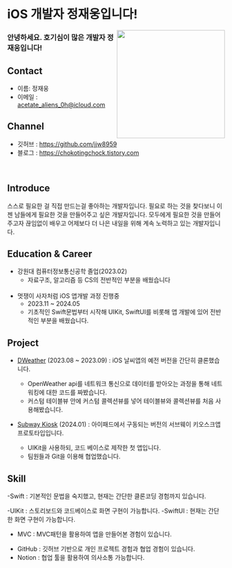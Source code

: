 # iOS 개발자 정재웅입니다!

<img src="https://avatars.githubusercontent.com/u/76551806?s=400&u=39c45c52cac300d5fce2bd866bdfa4d250ed4dba&v=4" align='right' width=250 height=250>

### 안녕하세요. 호기심이 많은 개발자 정재웅입니다!

## Contact
- 이름: 정재웅
- 이메일 : acetate_aliens_0h@icloud.com

## Channel
- 깃허브 : https://github.com/jjw8959
- 블로그 : https://chokotingchock.tistory.com
  
</br>

## Introduce
스스로 필요한 걸 직접 만드는걸 좋아하는 개발자입니다.
필요로 하는 것을 찾다보니 이젠 남들에게 필요한 것을 만들어주고 싶은 개발자입니다.
모두에게 필요한 것을 만들어주고자 끊임없이 배우고 어제보다 더 나은 내일을 위해 계속 노력하고 있는 개발자입니다.

## Education & Career

- 강원대 컴퓨터정보통신공학 졸업(2023.02)
    - 자료구조, 알고리즘 등 CS의 전반적인 부분을 배웠습니다
    </br></br>
- 멋쟁이 사자처럼  iOS 앱개발 과정 진행중
    - 2023.11 ~ 2024.05
    - 기초적인 Swift문법부터 시작해 UIKit, SwiftUI를 비롯해 앱 개발에 있어 전반적인 부분을 배웠습니다.

## Project
- [DWeather](https://github.com/jjw8959/DWeather) (2023.08 ~ 2023.09) : iOS 날씨앱의 예전 버전을 간단히 클론했습니다.
    - OpenWeather api를 네트워크 통신으로 데이터를 받아오는 과정을 통해 네트워킹에 대한 코드를 짜봤습니다.
    - 커스텀 테이블뷰 안에 커스텀 콜렉션뷰를 넣어 테이블뷰와 콜렉션뷰를 처음 사용해봤습니다.

- [Subway Kiosk](https://github.com/APP-iOS4/UIKit-Prototype-LAB1) (2024.01) : 아이패드에서 구동되는 버전의 서브웨이 키오스크앱 프로토타입입니다.
    - UIKit을 사용하되, 코드 베이스로 제작한 첫 앱입니다.
    - 팀원들과 Git을 이용해 협업했습니다.

## Skill
<!--### Language-->
-Swift : 기본적인 문법을 숙지했고, 현재는 간단한 클론코딩 경험까지 있습니다.
<!--### UI-->
-UIKit : 스토리보드와 코드베이스로 화면 구현이 가능합니다.
-SwiftUI : 현재는 간단한 화면 구현이 가능합니다.
<!--### Design Pattern-->
- MVC : MVC패턴을 활용하여 앱을 만들어본 경험이 있습니다.
<!--### 🛠️ Framework & Library-->
<!--### ⚙️ ETC-->
- GitHub : 깃허브 기반으로 개인 프로젝트 경험과 협업 경험이 있습니다.
- Notion : 협업 툴을 활용하여 의사소통 가능합니다.
